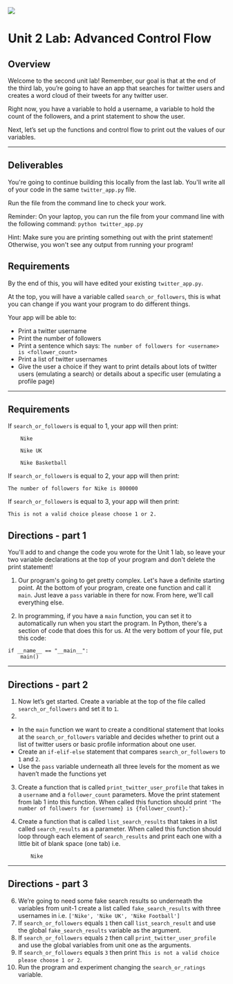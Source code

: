 <img src="https://s3.amazonaws.com/python-ga/images/GA_Cog_Medium_White_RGB.png"/>

# Unit 2 Lab: Advanced Control Flow

## Overview
Welcome to the second unit lab! Remember, our goal is that at the end of the third lab, you’re going to have an app that searches for twitter users and creates a word cloud of their tweets for any twitter user.

Right now, you have a variable to hold a username, a variable to hold the count of the followers, and a print statement to show the user.

Next, let’s set up the functions and control flow to print out the values of our variables.

------------

## Deliverables

You're going to continue building this locally from the last lab. You'll write all of your code in the same `twitter_app.py` file.

Run the file from the command line to check your work.

Reminder: On your laptop, you can run the file from your command line with the following command:
`python twitter_app.py`

Hint: Make sure you are printing something out with the print statement! Otherwise, you won't see any output from running your program!

## Requirements

By the end of this, you will have edited your existing `twitter_app.py`. 

At the top, you will have a variable called `search_or_followers`, this is what you can change if you want your program to do different things.

Your app will be able to:

- Print a twitter username
- Print the number of followers
- Print a sentence which says: `The number of followers for <username> is <follower_count>`  
- Print a list of twitter usernames
- Give the user a choice if they want to print details about lots of twitter users (emulating a search) or details about a specific user (emulating a profile page)

---

## Requirements

If `search_or_followers` is equal to 1, your app will then print:

        Nike

        Nike UK

        Nike Basketball


If `search_or_followers` is equal to 2, your app will then print:
      
    The number of followers for Nike is 800000

If `search_or_followers` is equal to 3, your app will then print:

    This is not a valid choice please choose 1 or 2.

## Directions - part 1

You'll add to and change the code you wrote for the Unit 1 lab, so leave your two variable declarations at the top of your program and don't delete the print statement!

1. Our program's going to get pretty complex. Let's have a definite starting point. At the bottom of your program, create one function and call it `main`. Just leave a `pass` variable in there for now. From here, we'll call everything else.

2. In programming, if you have a `main` function, you can set it to automatically run when you start the program. In Python, there's a section of code that does this for us. At the very bottom of your file, put this code:

```
if __name__ == "__main__":
    main()
```


---

## Directions - part 2

1. Now let’s get started. Create a variable at the top of the file called `search_or_followers` and set it to `1`.
2. 
  - In the `main` function we want to create a conditional statement that looks at the `search_or_followers` variable and decides whether to print out a list of twitter users or basic profile information about one user. 
  - Create an `if-elif-else` statement that compares `search_or_followers` to `1` and `2`. 
  - Use the `pass` variable underneath all three levels for the moment as we haven’t made the functions yet

3. Create a function that is called `print_twitter_user_profile` that takes in a `username` and a `follower_count` parameters. Move the print statement from lab 1 into this function.
When called this function should print `'The number of followers for {username} is {follower_count}.'`
4. Create a function that is called `list_search_results` that takes in a list called `search_results` as a parameter. 
When called this function should loop through each element of `search_results` and print each one with a little bit of blank space (one tab) i.e. 

           Nike
     
---

## Directions - part 3

6. We’re going to need some fake search results so underneath the variables from unit-1 create a list called `fake_search_results` with three usernames in i.e. `['Nike', 'Nike UK', 'Nike Football']`
7. If `search_or_followers` equals `1` then call `list_search_result` and use the global `fake_search_results` variable as the argument. 
8. If `search_or_followers` equals `2` then call `print_twitter_user_profile` and use the global variables from unit one as the arguments.
9. If `search_or_followers` equals `3` then print `This is not a valid choice please choose 1 or 2`.
10. Run the program and experiment changing the `search_or_ratings` variable.